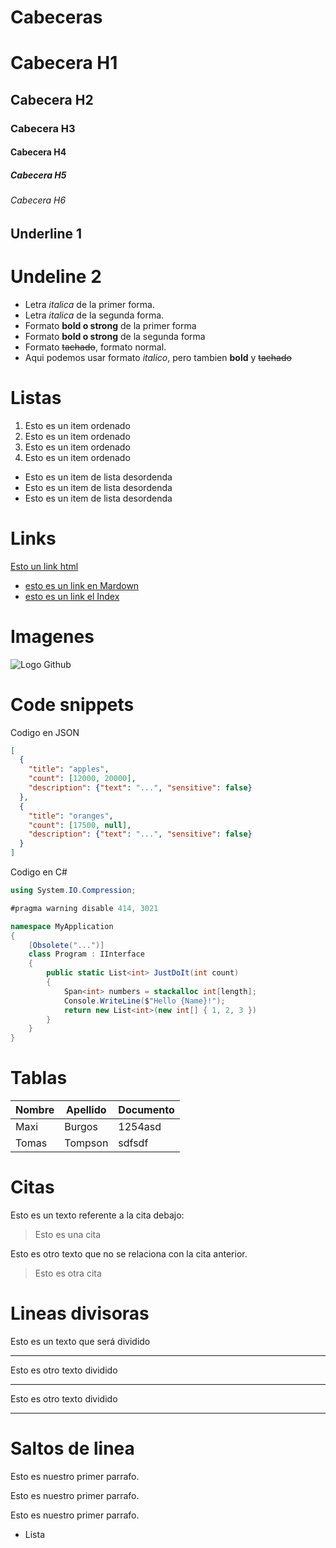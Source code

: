 # Cabeceras

# Cabecera H1
## Cabecera H2
### Cabecera H3
#### Cabecera H4
##### Cabecera H5
###### Cabecera H6

Underline 1
-----------
Undeline 2
==========
- Letra *italica* de la primer forma.
- Letra _italica_ de la segunda forma.
- Formato **bold o strong** de la primer forma
- Formato __bold o strong__ de la segunda forma
- Formato ~~tachado~~, formato normal.
- Aqui podemos usar formato *italico*, pero tambien **bold** y ~~tachado~~

# Listas
1. Esto es un item ordenado
2. Esto es un item ordenado
3. Esto es un item ordenado
4. Esto es un item ordenado
- Esto es un item de lista desordenda
- Esto es un item de lista desordenda
- Esto es un item de lista desordenda

# Links
<a href="https://www.google.com">Esto un link html</a>
- [esto es un link en Mardown](http://www.google.com)
- [esto es un link el Index](index.html)

# Imagenes
![Logo Github](https://logos-world.net/wp-content/uploads/2020/11/GitHub-Logo-700x394.png)

# Code snippets
Codigo en JSON
```JSON
[
  {
    "title": "apples",
    "count": [12000, 20000],
    "description": {"text": "...", "sensitive": false}
  },
  {
    "title": "oranges",
    "count": [17500, null],
    "description": {"text": "...", "sensitive": false}
  }
]
```

Codigo en C#
```C#
using System.IO.Compression;

#pragma warning disable 414, 3021

namespace MyApplication
{
    [Obsolete("...")]
    class Program : IInterface
    {
        public static List<int> JustDoIt(int count)
        {
            Span<int> numbers = stackalloc int[length];
            Console.WriteLine($"Hello {Name}!");
            return new List<int>(new int[] { 1, 2, 3 })
        }
    }
}
```

# Tablas
| Nombre | Apellido | Documento |
| ------ | -------- | --------- |
| Maxi   | Burgos   | 1254asd   |
| Tomas  | Tompson  | sdfsdf    |

# Citas
Esto es un texto referente a la cita debajo:
> Esto es una cita

Esto es otro texto que no se relaciona con la cita anterior.
> Esto es otra cita

# Lineas divisoras
Esto es un texto que será dividido

---
Esto es otro texto dividido
***

Esto es otro texto dividido
___

# Saltos de linea
Esto es nuestro primer parrafo.

Esto es nuestro primer parrafo.

Esto es nuestro primer parrafo.
- Lista


